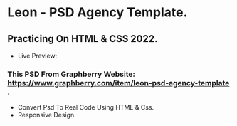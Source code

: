 # Leon - PSD Agency Template. 
## Practicing On HTML & CSS 2022.

- Live Preview: 

### This PSD From Graphberry Website: https://www.graphberry.com/item/leon-psd-agency-template .

- Convert Psd To Real Code Using HTML & Css.
- Responsive Design.
